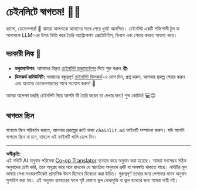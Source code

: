 <!--
CO_OP_TRANSLATOR_METADATA:
{
  "original_hash": "c49526c7abc56b0b5f1e835c1739f18e",
  "translation_date": "2025-08-29T13:37:10+00:00",
  "source_file": "11-agentic-protocols/code_samples/github-mcp/chainlit.md",
  "language_code": "bn"
}
-->
# চেইনলিটে স্বাগতম! 🚀🤖

হ্যালো, ডেভেলপার! 👋 আমরা আপনাকে আমাদের সাথে পেয়ে খুবই আনন্দিত। চেইনলিট একটি শক্তিশালী টুল যা আপনাকে LLM-এর উপর ভিত্তি করে তৈরি অ্যাপ্লিকেশন প্রোটোটাইপ, ডিবাগ এবং শেয়ার করতে সাহায্য করে।

## দরকারী লিঙ্ক 🔗

- **ডকুমেন্টেশন:** আমাদের বিস্তৃত [চেইনলিট ডকুমেন্টেশন](https://docs.chainlit.io) দিয়ে শুরু করুন 📚
- **ডিসকর্ড কমিউনিটি:** আমাদের বন্ধুত্বপূর্ণ [চেইনলিট ডিসকর্ড](https://discord.gg/k73SQ3FyUh)-এ যোগ দিন, প্রশ্ন করুন, আপনার প্রকল্প শেয়ার করুন এবং অন্যান্য ডেভেলপারদের সাথে সংযোগ করুন! 💬

আমরা অপেক্ষা করছি চেইনলিট দিয়ে আপনি কী তৈরি করেন তা দেখার জন্য! শুভ কোডিং! 💻😊

## স্বাগতম স্ক্রিন

স্বাগতম স্ক্রিন পরিবর্তন করতে, আপনার প্রকল্পের রুটে থাকা `chainlit.md` ফাইলটি সম্পাদনা করুন। যদি আপনি স্বাগতম স্ক্রিন না চান, তাহলে এই ফাইলটি খালি রেখে দিন।

---

**অস্বীকৃতি**:  
এই নথিটি AI অনুবাদ পরিষেবা [Co-op Translator](https://github.com/Azure/co-op-translator) ব্যবহার করে অনুবাদ করা হয়েছে। আমরা যথাসম্ভব সঠিক অনুবাদের চেষ্টা করি, তবে অনুগ্রহ করে মনে রাখবেন যে স্বয়ংক্রিয় অনুবাদে ত্রুটি বা অসঙ্গতি থাকতে পারে। নথিটির মূল ভাষায় লেখা সংস্করণটিকেই প্রামাণিক উৎস হিসেবে বিবেচনা করা উচিত। গুরুত্বপূর্ণ তথ্যের জন্য পেশাদার মানব অনুবাদ সুপারিশ করা হয়। এই অনুবাদ ব্যবহারের ফলে সৃষ্ট কোনো ভুল বোঝাবুঝি বা ভুল ব্যাখ্যার জন্য আমরা দায়ী নই।